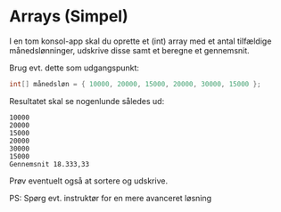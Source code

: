 ﻿# Arrays (Simpel)

I en tom konsol-app skal du oprette et (int) array med et antal tilfældige månedslønninger, udskrive disse samt et beregne et gennemsnit. 

Brug evt. dette som udgangspunkt:

```csharp
int[] månedsløn = { 10000, 20000, 15000, 20000, 30000, 15000 };
```

Resultatet skal se nogenlunde således ud:

```
10000
20000
15000
20000
30000
15000
Gennemsnit 18.333,33
```

Prøv eventuelt også at sortere og udskrive.

PS: Spørg evt. instruktør for en mere avanceret løsning